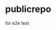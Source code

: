 # publicrepo
for e2e test
























































































































































































































































































































































































































































































































































































































































































































































































































































































































